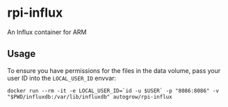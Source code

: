 # rpi-influx

An Influx container for ARM

## Usage

To ensure you have permissions for the files in the data volume, pass your user ID into the `LOCAL_USER_ID` envvar:

    docker run --rm -it -e LOCAL_USER_ID=`id -u $USER` -p "8086:8086" -v "$PWD/influxdb:/var/lib/influxdb" autogrow/rpi-influx
